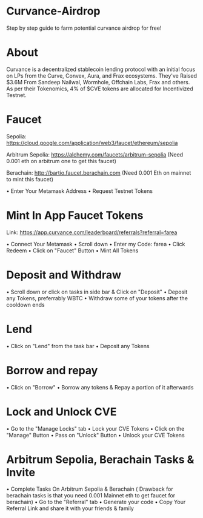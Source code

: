 # Curvance-Airdrop
Step by step guide to farm potential curvance airdrop for free!

# About
Curvance is a decentralized stablecoin lending protocol with an initial focus on LPs from the Curve, Convex, Aura, and Frax ecosystems.
They've Raised $3.6M From Sandeep Nailwal, Wormhole, Offchain Labs, Frax and others.
As per their Tokenomics, 4% of $CVE tokens are allocated for Incentivized Testnet.

# Faucet
Sepolia: https://cloud.google.com/application/web3/faucet/ethereum/sepolia 

Arbitrum Sepolia: https://alchemy.com/faucets/arbitrum-sepolia (Need 0.001 eth on arbitrum one to get this faucet)

Berachain: http://bartio.faucet.berachain.com  (Need 0.001 Eth on mainnet to mint this faucet)

• Enter Your Metamask Address 
• Request Testnet Tokens

# Mint In App Faucet Tokens
Link: https://app.curvance.com/leaderboard/referrals?referral=farea 

• Connect Your Metamask 
• Scroll down 
• Enter my Code: farea
• Click Redeem 
• Click on "Faucet" Button 
• Mint All Tokens

# Deposit and Withdraw
• Scroll down or click on tasks in side bar & Click on "Deposit"
• Deposit any Tokens, preferrably WBTC
• Withdraw some of your tokens after the cooldown ends

# Lend
• Click on "Lend" from the task bar
• Deposit any Tokens

# Borrow and repay
• Click on "Borrow"
• Borrow any tokens & Repay a portion of it afterwards

# Lock and Unlock CVE
• Go to the "Manage Locks" tab
• Lock your CVE Tokens
• Click on the "Manage" Button
• Pass on "Unlock" Button
• Unlock your CVE Tokens

# Arbitrum Sepolia, Berachain Tasks & Invite 

• Complete Tasks On Arbitrum Sepolia & Berachain ( Drawback for berachain tasks is that you need 0.001 Mainnet eth to get faucet for berachain)
• Go to the "Referral" tab
• Generate your code
• Copy Your Referral Link and share it with your friends & family
